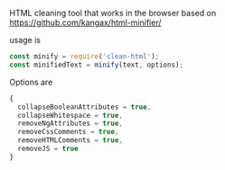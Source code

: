 HTML cleaning tool that works in the browser based on https://github.com/kangax/html-minifier/

usage is
```js
const minify = require('clean-html');
const minifiedText = minify(text, options);
```
Options are
```js
{
  collapseBooleanAttributes = true,
  collapseWhitespace = true,
  removeNgAttributes = true,
  removeCssComments = true,
  removeHTMLComments = true,
  removeJS = true
}
```
